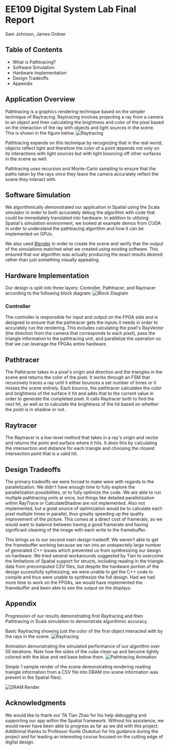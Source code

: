 # EE109 Digital System Lab Final Report
Sam Johnson, James Ordner

## Table of Contents
- What is Pathtracing?
- Software Simulation
- Hardware Implementation
- Design Tradeoffs
- Appendix

## Application Overview
Pathtracing is a graphics rendering technique based on the simpler technique of Raytracing. Raytracing involves projecting a ray from a camera to an object and then calculating the brightness and color of the pixel based on the interaction of the ray with objects and light sources in the scene. This is shown in the figure below.
![Raytracing](https://upload.wikimedia.org/wikipedia/commons/thumb/8/83/Ray_trace_diagram.svg/1280px-Ray_trace_diagram.svg.png)

Pathtracing expands on this technique by recognizing that in the real world, objects reflect light and therefore the color of a point depends not only on its interactions with light sources but with light bouncing off other surfaces in the scene as well.

Pathtracing uses recursion and Monte-Carlo sampling to ensure that the paths taken by the rays once they leave the camera accurately reflect the scene they interact with.



## Software Simulation 

We algorithmically demonstrated our application in Spatial using the Scala simulator in order to both accurately debug the algorithm with code that could be immediately translated into hardware. In addition to utilizing Spatial's simulation environment, we looked at example demos from CUDA in order to understand the pathtracing algorithm and how it can be implemented on GPUs.

We also used [Blender](https://en.wikipedia.org/wiki/Blender_(software)) in order to create the scene and verify that the output of the simulations matched what we created using existing software. This ensured that our algorithm was actually producing the exact results desired rather than just something visually appealing.

## Hardware Implementation
Our design is split into three layers: Controller, Pathtracer, and Raytracer according to the following block diagram:
![Block Diagram](https://i.imgur.com/9cO4vqc.jpg)

### Controller
The controller is responsible for input and output on the FPGA side and is designed to ensure that the pathtracer gets the inputs it needs in order to accurately run the rendering. This includes calculating the pixel's RayVector (the direction from the camera that corresponds to each pixel), pass the triangle information to the pathtracing unit, and parallelize the operation so that we can leverage the FPGAs entire hardware.

## Pathtracer
The Pathtracer takes in a pixel's origin and direction and the triangles in the scene and returns the color of the pixel. It works through an FSM that recursively traces a ray until it either bounces a set number of times or it misses the scene entirely. Each bounce, the pathtracer calculates the color and brightness of the surface it hit and adds that to the current value in order to generate the completed pixel. It calls Raytracer both to find the next hit, as well as to calculate the brightness of the hit based on whether the point is in shadow or not.

## Raytracer
The Raytracer is a low-level method that takes in a ray's origin and vector and returns the point and surface where it hits. It does this by calculating the intersection and distance for each triangle and choosing the closest intersection point that is a valid hit. 



## Design Tradeoffs
The primary tradeoffs we were forced to make were with regards to the parallelization. We didn't have enough time to fully explore the parallelization possibilities, or to fully optimize the code. We are able to run multiple pathtracing units at once, but things like detailed parallelization within RayTrace or CalculateShadow are not implemented. Also not implemented, but a great source of optimization would be to calculate each pixel multiple times in parallel, thus greatly speeding up the quality improvement of the picture. This comes at a direct cost of framerate, so we would want to balance between having a good framerate and having significant cleaning of the image with each write to the framebuffer.

This brings us to our second main design tradeoff. We weren't able to get the framebuffer working because we ran into an unexpectely large number of generated C++ issues which prevented us from synthesizing our design on hardware. We tried several workarounds suggested by Tian to overcome the limitations of Spatial support for structs, including reading in the triangle data from precomputed CSV files, but despite the hardware portion of the design sucessfully sythesizing, we were unable to get the C++ code to compile and thus were unable to synthesize the full design. Had we had more time to work on the FPGAs, we would have implemented the framebuffer and been able to see the output on the displays.


## Appendix
Progression of our results demonstrating first Raytracing and then Pathtracing in Scala simulation to demonstrate algorithmic accuracy.

Basic Raytracing showing just the color of the first object interacted with by the rays in the scene.
![Raytracing](https://i.imgur.com/sf1j9dn.png)


Animation demonstrating the simulated performance of our algorithm over 50 iterations. Note how the sides of the cube clean up and become lightly colored with the blue and red base below them.
![Pathtracing Animation](https://media.giphy.com/media/8vXvC8Ke8UlpiPbkbl/giphy.gif)

Simple 1 sample render of the scene demonstrating rendering reading traingle information from a CSV file into DRAM (no scene information was present in the Spatial files).

![DRAM Render](https://i.imgur.com/Oy8i8sN.png)

## Acknowledgments
We would like to thank our TA Tian Zhao for his help debugging and supporting our app within the Spatial framework. Without his assistence, we would never have been able to progress as far as we did with this project.
Additional thanks to Professor Kunle Olukotun for his guidance during the project and for leading an interesting course focused on the cutting edge of digital design.
